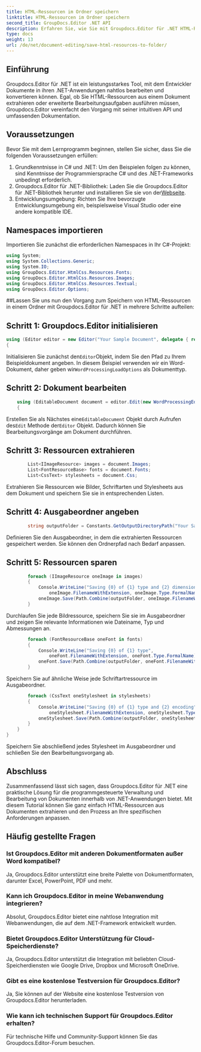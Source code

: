 ```yaml
---
title: HTML-Ressourcen im Ordner speichern
linktitle: HTML-Ressourcen im Ordner speichern
second_title: GroupDocs.Editor .NET API
description: Erfahren Sie, wie Sie mit Groupdocs.Editor für .NET HTML-Ressourcen aus Dokumenten extrahieren. Dieses umfassende Tutorial bietet Entwicklern eine Schritt-für-Schritt-Anleitung.
type: docs
weight: 13
url: /de/net/document-editing/save-html-resources-to-folder/
---
```

## Einführung
Groupdocs.Editor für .NET ist ein leistungsstarkes Tool, mit dem Entwickler Dokumente in ihren .NET-Anwendungen nahtlos bearbeiten und konvertieren können. Egal, ob Sie HTML-Ressourcen aus einem Dokument extrahieren oder erweiterte Bearbeitungsaufgaben ausführen müssen, Groupdocs.Editor vereinfacht den Vorgang mit seiner intuitiven API und umfassenden Dokumentation.
## Voraussetzungen
Bevor Sie mit dem Lernprogramm beginnen, stellen Sie sicher, dass Sie die folgenden Voraussetzungen erfüllen:
1. Grundkenntnisse in C# und .NET: Um den Beispielen folgen zu können, sind Kenntnisse der Programmiersprache C# und des .NET-Frameworks unbedingt erforderlich.
2.  Groupdocs.Editor für .NET-Bibliothek: Laden Sie die Groupdocs.Editor für .NET-Bibliothek herunter und installieren Sie sie von der[Webseite](https://releases.groupdocs.com/editor/net/).
3. Entwicklungsumgebung: Richten Sie Ihre bevorzugte Entwicklungsumgebung ein, beispielsweise Visual Studio oder eine andere kompatible IDE.

## Namespaces importieren
Importieren Sie zunächst die erforderlichen Namespaces in Ihr C#-Projekt:
```csharp
using System;
using System.Collections.Generic;
using System.IO;
using GroupDocs.Editor.HtmlCss.Resources.Fonts;
using GroupDocs.Editor.HtmlCss.Resources.Images;
using GroupDocs.Editor.HtmlCss.Resources.Textual;
using GroupDocs.Editor.Options;
```
##Lassen Sie uns nun den Vorgang zum Speichern von HTML-Ressourcen in einem Ordner mit Groupdocs.Editor für .NET in mehrere Schritte aufteilen:
## Schritt 1: Groupdocs.Editor initialisieren
```csharp
using (Editor editor = new Editor("Your Sample Document", delegate { return new WordProcessingLoadOptions(); }))
{
```
 Initialisieren Sie zunächst den`Editor`Objekt, indem Sie den Pfad zu Ihrem Beispieldokument angeben. In diesem Beispiel verwenden wir ein Word-Dokument, daher geben wir`WordProcessingLoadOptions` als Dokumenttyp.
## Schritt 2: Dokument bearbeiten
```csharp
	using (EditableDocument document = editor.Edit(new WordProcessingEditOptions()))
	{
```
 Erstellen Sie als Nächstes eine`EditableDocument` Objekt durch Aufrufen des`Edit` Methode der`Editor` Objekt. Dadurch können Sie Bearbeitungsvorgänge am Dokument durchführen.
## Schritt 3: Ressourcen extrahieren
```csharp
		List<IImageResource> images = document.Images;
		List<FontResourceBase> fonts = document.Fonts;
		List<CssText> stylesheets = document.Css;
```
Extrahieren Sie Ressourcen wie Bilder, Schriftarten und Stylesheets aus dem Dokument und speichern Sie sie in entsprechenden Listen.
## Schritt 4: Ausgabeordner angeben
```csharp
		string outputFolder = Constants.GetOutputDirectoryPath("Your Sample Document");
```
Definieren Sie den Ausgabeordner, in dem die extrahierten Ressourcen gespeichert werden. Sie können den Ordnerpfad nach Bedarf anpassen.
## Schritt 5: Ressourcen sparen
```csharp
		foreach (IImageResource oneImage in images)
		{
			Console.WriteLine("Saving {0} of {1} type and {2} dimensions",
				oneImage.FilenameWithExtension, oneImage.Type.FormalName, oneImage.LinearDimensions);
			oneImage.Save(Path.Combine(outputFolder, oneImage.FilenameWithExtension));
		}
```
Durchlaufen Sie jede Bildressource, speichern Sie sie im Ausgabeordner und zeigen Sie relevante Informationen wie Dateiname, Typ und Abmessungen an.
```csharp
		foreach (FontResourceBase oneFont in fonts)
		{
			Console.WriteLine("Saving {0} of {1} type",
				oneFont.FilenameWithExtension, oneFont.Type.FormalName);
			oneFont.Save(Path.Combine(outputFolder, oneFont.FilenameWithExtension));
		}
```
Speichern Sie auf ähnliche Weise jede Schriftartressource im Ausgabeordner.
```csharp
		foreach (CssText oneStylesheet in stylesheets)
		{
			Console.WriteLine("Saving {0} of {1} type and {2} encoding",
				oneStylesheet.FilenameWithExtension, oneStylesheet.Type.FormalName, oneStylesheet.Encoding);
			oneStylesheet.Save(Path.Combine(outputFolder, oneStylesheet.FilenameWithExtension));
		}
	}
}
```
Speichern Sie abschließend jedes Stylesheet im Ausgabeordner und schließen Sie den Bearbeitungsvorgang ab.

## Abschluss
Zusammenfassend lässt sich sagen, dass Groupdocs.Editor für .NET eine praktische Lösung für die programmgesteuerte Verwaltung und Bearbeitung von Dokumenten innerhalb von .NET-Anwendungen bietet. Mit diesem Tutorial können Sie ganz einfach HTML-Ressourcen aus Dokumenten extrahieren und den Prozess an Ihre spezifischen Anforderungen anpassen.
## Häufig gestellte Fragen
### Ist Groupdocs.Editor mit anderen Dokumentformaten außer Word kompatibel?
Ja, Groupdocs.Editor unterstützt eine breite Palette von Dokumentformaten, darunter Excel, PowerPoint, PDF und mehr.
### Kann ich Groupdocs.Editor in meine Webanwendung integrieren?
Absolut, Groupdocs.Editor bietet eine nahtlose Integration mit Webanwendungen, die auf dem .NET-Framework entwickelt wurden.
### Bietet Groupdocs.Editor Unterstützung für Cloud-Speicherdienste?
Ja, Groupdocs.Editor unterstützt die Integration mit beliebten Cloud-Speicherdiensten wie Google Drive, Dropbox und Microsoft OneDrive.
### Gibt es eine kostenlose Testversion für Groupdocs.Editor?
Ja, Sie können auf der Website eine kostenlose Testversion von Groupdocs.Editor herunterladen.
### Wie kann ich technischen Support für Groupdocs.Editor erhalten?
Für technische Hilfe und Community-Support können Sie das Groupdocs.Editor-Forum besuchen.